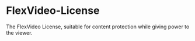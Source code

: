 # FlexVideo-License
The FlexVideo License, suitable for content protection while giving power to the viewer.
